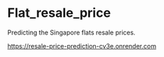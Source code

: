 # Flat_resale_price
Predicting the Singapore flats resale prices. 

https://resale-price-prediction-cv3e.onrender.com
